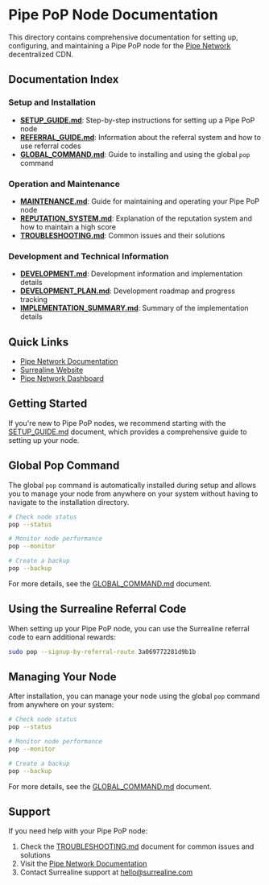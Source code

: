 # Pipe PoP Node Documentation

This directory contains comprehensive documentation for setting up, configuring, and maintaining a Pipe PoP node for the [Pipe Network](https://docs.pipe.network/devnet-2) decentralized CDN.

## Documentation Index

### Setup and Installation
- [**SETUP_GUIDE.md**](./SETUP_GUIDE.md): Step-by-step instructions for setting up a Pipe PoP node
- [**REFERRAL_GUIDE.md**](./REFERRAL_GUIDE.md): Information about the referral system and how to use referral codes
- [**GLOBAL_COMMAND.md**](./GLOBAL_COMMAND.md): Guide to installing and using the global `pop` command

### Operation and Maintenance
- [**MAINTENANCE.md**](./MAINTENANCE.md): Guide for maintaining and operating your Pipe PoP node
- [**REPUTATION_SYSTEM.md**](./REPUTATION_SYSTEM.md): Explanation of the reputation system and how to maintain a high score
- [**TROUBLESHOOTING.md**](./TROUBLESHOOTING.md): Common issues and their solutions

### Development and Technical Information
- [**DEVELOPMENT.md**](./DEVELOPMENT.md): Development information and implementation details
- [**DEVELOPMENT_PLAN.md**](./DEVELOPMENT_PLAN.md): Development roadmap and progress tracking
- [**IMPLEMENTATION_SUMMARY.md**](./IMPLEMENTATION_SUMMARY.md): Summary of the implementation details

## Quick Links

- [Pipe Network Documentation](https://docs.pipe.network/devnet-2)
- [Surrealine Website](https://www.surrealine.com)
- [Pipe Network Dashboard](https://dashboard.pipenetwork.com)

## Getting Started

If you're new to Pipe PoP nodes, we recommend starting with the [SETUP_GUIDE.md](./SETUP_GUIDE.md) document, which provides a comprehensive guide to setting up your node.

## Global Pop Command

The global `pop` command is automatically installed during setup and allows you to manage your node from anywhere on your system without having to navigate to the installation directory.

```bash
# Check node status
pop --status

# Monitor node performance
pop --monitor

# Create a backup
pop --backup
```

For more details, see the [GLOBAL_COMMAND.md](./GLOBAL_COMMAND.md) document.

## Using the Surrealine Referral Code

When setting up your Pipe PoP node, you can use the Surrealine referral code to earn additional rewards:

```bash
sudo pop --signup-by-referral-route 3a069772281d9b1b
```

## Managing Your Node

After installation, you can manage your node using the global `pop` command from anywhere on your system:

```bash
# Check node status
pop --status

# Monitor node performance
pop --monitor

# Create a backup
pop --backup
```

For more details, see the [GLOBAL_COMMAND.md](./GLOBAL_COMMAND.md) document.

## Support

If you need help with your Pipe PoP node:

1. Check the [TROUBLESHOOTING.md](./TROUBLESHOOTING.md) document for common issues and solutions
2. Visit the [Pipe Network Documentation](https://docs.pipe.network/devnet-2)
3. Contact Surrealine support at [hello@surrealine.com](mailto:hello@surrealine.com) 